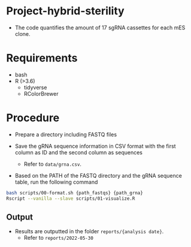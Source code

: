 # Project-hybrid-sterility

- The code quantifies the amount of 17 sgRNA cassettes for each mES clone.

# Requirements

- bash
- R (>3.6)
  - tidyverse
  - RColorBrewer


# Procedure

- Prepare a directory including FASTQ files
- Save the gRNA sequence information in CSV format with the first column as ID and the second column as sequences
  - Refer to `data/grna.csv`.

- Based on the PATH of the FASTQ directory and the gRNA sequence table, run the following command

```bash
bash scripts/00-format.sh {path_fastqs} {path_grna}
Rscript --vanilla --slave scripts/01-visualize.R
```

## Output

- Results are outputted in the folder `reports/{analysis date}`.
  - Refer to `reports/2022-05-30`
